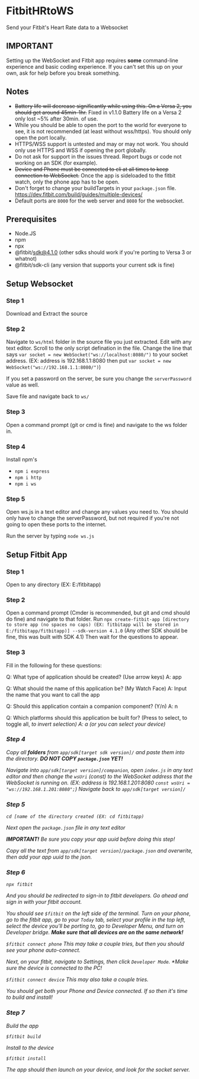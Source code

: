 # FitbitHRtoWS
Send your Fitbit's Heart Rate data to a Websocket

## IMPORTANT
Setting up the WebSocket and Fitbit app requires **some** command-line experience and basic coding experience. If you can't set this up on your own, ask for help before you break something.

## Notes

+ ~~Battery life will decrease significantly while using this. On a Versa 2, you should get around 45min-1hr.~~ Fixed in v1.1.0 Battery life on a Versa 2 only lost ~5% after 30min. of use.
+ While you should be able to open the port to the world for everyone to see, it is not recommended (at least without wss/https). You should only open the port locally.
+ HTTPS/WSS support is untested and may or may not work. You should only use HTTPS and WSS if opening the port globally.
+ Do not ask for support in the issues thread. Report bugs or code not working on an SDK (for example).
+ ~~Device and Phone must be connected to cli at all times to keep connection to WebSocket.~~ Once the app is sideloaded to the fitbit watch, only the phone app has to be open.
+ Don't forget to change your buildTargets in your `package.json` file. https://dev.fitbit.com/build/guides/multiple-devices/
+ Default ports are `8000` for the web server and `8080` for the websocket.

## Prerequisites

+ Node.JS
+ npm
+ npx
+ @fitbit/sdk@4.1.0 (other sdks should work if you're porting to Versa 3 or whatnot)
+ @fitbit/sdk-cli (any version that supports your current sdk is fine)

## Setup Websocket

### Step 1

Download and Extract the source

### Step 2

Navigate to `ws/html` folder in the source file you just extracted. Edit with any text editor. Scroll to the only script defination in the file. Change the line that says `var socket = new WebSocket("ws://localhost:8080/")` to your socket address. (EX: address is 192.168.1.1:8080 then put `var socket = new WebSocket("ws://192.168.1.1:8080/")`) 

If you set a password on the server, be sure you change the `serverPassword` value as well.

Save file and navigate back to `ws/`

### Step 3

Open a command prompt (git or cmd is fine) and navigate to the ws folder in.

### Step 4

Install npm's

+ `npm i express`
+ `npm i http`
+ `npm i ws`

### Step 5

Open ws.js in a text editor and change any values you need to. You should only have to change the serverPassword, but not required if you're not going to open these ports to the internet.

Run the server by typing `node ws.js`

## Setup Fitbit App

### Step 1

Open to any directory (EX: E:/fitbitapp)

### Step 2

Open a command prompt (Cmder is recommended, but git and cmd should do fine) and navigate to that folder.
Run `npx create-fitbit-app [directory to store app (no spaces no caps) (EX: fitbitapp will be stored in E:/fitbitapp/fitbitapp)] --sdk-version 4.1.0` (Any other SDK should be fine, this was built with SDK 4.1)
Then wait for the questions to appear.

### Step 3

Fill in the following for these questions:

Q: What type of application should be created? (Use arrow keys)
A: app

Q: What should the name of this application be? (My Watch Face)
A: Input the name that you want to call the app

Q: Should this application contain a companion component? (Y/n)
A: n

Q: Which platforms should this application be built for? (Press <space> to select, <a> to toggle all, <i> to invert selection)
A: a (or you can select your device)
  
### Step 4

Copy all **folders** from `app/sdk[target sdk version]/` and paste them into the directory. **DO NOT COPY `package.json` YET!**

Navigate into `app/sdk[target version]/companion`, open `index.js` in any text editor and then change the `wsUri` (const) to the WebSocket address that the WebSocket is running on. (EX: address is 192.168.1.201:8080 `const wsUri = "ws://192.168.1.201:8080";`) Navigate back to `app/sdk[target version]/`

### Step 5

`cd [name of the directory created (EX: cd fitbitapp)`

Next open the `package.json` file in any text editor

**IMPORTANT!**
Be sure you copy your app uuid before doing this step!

Copy all the text from `app/sdk[target version]/package.json` and overwrite, then add your app uuid to the json.

### Step 6

`npx fitbit`

And you should be redirected to sign-in to fitbit developers. Go ahead and sign in with your fitbit account.

You should see `$fitbit` on the left side of the terminal. Turn on your phone, go to the fitbit app, go to your `Today` tab, select your profile in the top left, select the device you'll be porting to, go to Developer Menu, and turn on Developer bridge. **Make sure that all devices are on the same network!**

`$fitbit connect phone` This may take a couple tries, but then you should see your phone auto-connect.

Next, on your fitbit, navigate to Settings, then click `Developer Mode`. **Make sure the device is connected to the PC!*

`$fitbit connect device` This may also take a couple tries.

You should get both your Phone and Device connected. If so then it's time to build and install!

### Step 7

Build the app

`$fitbit build`

Install to the device

`$fitbit install`

The app should then launch on your device, and look for the socket server.
